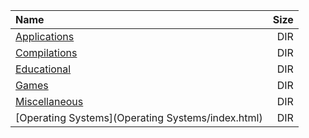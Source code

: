 |Name|Size|
|:---|---:|
|[Applications](Applications/index.html)|DIR|
|[Compilations](Compilations/index.html)|DIR|
|[Educational](Educational/index.html)|DIR|
|[Games](Games/index.html)|DIR|
|[Miscellaneous](Miscellaneous/index.html)|DIR|
|[Operating Systems](Operating Systems/index.html)|DIR|
